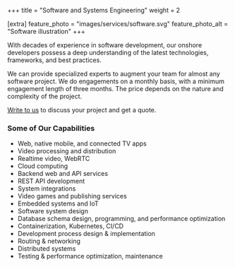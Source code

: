 +++
title = "Software and Systems Engineering"
weight = 2

[extra]
feature_photo = "images/services/software.svg"
feature_photo_alt = "Software illustration"
+++

With decades of experience in software development, our onshore developers possess a deep understanding of the latest technologies, frameworks, and best practices.

We can provide specialized experts to augment your team for almost any software project. We do engagements on a monthly basis, with a minimum engagement length of three months. The price depends on the nature and complexity of the project.

[Write to us](https://limeleaf.io/contact/ "Contact us") to discuss your project and get a quote.

<!-- more -->

### Some of Our Capabilities

- Web, native mobile, and connected TV apps
- Video processing and distribution
- Realtime video, WebRTC
- Cloud computing
- Backend web and API services
- REST API development
- System integrations
- Video games and publishing services
- Embedded systems and IoT
- Software system design
- Database schema design, programming, and performance optimization
- Containerization, Kubernetes, CI/CD
- Development process design & implementation
- Routing & networking
- Distributed systems
- Testing & performance optimization, maintenance

